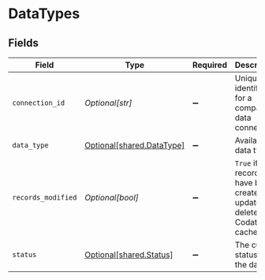 # DataTypes


## Fields

| Field                                                                     | Type                                                                      | Required                                                                  | Description                                                               | Example                                                                   |
| ------------------------------------------------------------------------- | ------------------------------------------------------------------------- | ------------------------------------------------------------------------- | ------------------------------------------------------------------------- | ------------------------------------------------------------------------- |
| `connection_id`                                                           | *Optional[str]*                                                           | :heavy_minus_sign:                                                        | Unique identifier for a company's data connection.                        | 2e9d2c44-f675-40ba-8049-353bfcb5e171                                      |
| `data_type`                                                               | [Optional[shared.DataType]](../../models/shared/datatype.md)              | :heavy_minus_sign:                                                        | Available data types                                                      | invoices                                                                  |
| `records_modified`                                                        | *Optional[bool]*                                                          | :heavy_minus_sign:                                                        | `True` if records have been created, updated or deleted in Codat's cache. | false                                                                     |
| `status`                                                                  | [Optional[shared.Status]](../../models/shared/status.md)                  | :heavy_minus_sign:                                                        | The current status of the dataset.                                        |                                                                           |